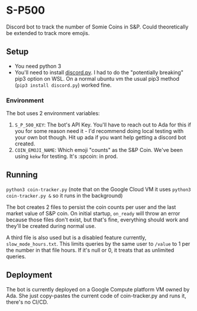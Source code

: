 # S-P500
Discord bot to track the number of Somie Coins in S&P. Could theoretically be extended to track more emojis.

## Setup
- You need python 3
- You'll need to install [discord.py](https://discordpy.readthedocs.io/en/stable/). I had to do the "potentially breaking" pip3 option on WSL. On a normal ubuntu vm the usual pip3 method (`pip3 install discord.py`) worked fine.

### Environment
The bot uses 2 environment variables:
1. `S_P_500_KEY`: The bot's API Key. You'll have to reach out to Ada for this if you for some reason need it - I'd recommend doing local testing with your own bot though. Hit up ada if you want help getting a discord bot created.
2. `COIN_EMOJI_NAME`: Which emoji "counts" as the S&P Coin. We've been using `kekw` for testing. It's :spcoin: in prod.

## Running
`python3 coin-tracker.py` (note that on the Google Cloud VM it uses `python3 coin-tracker.py &` so it runs in the background)

The bot creates 2 files to persist the coin counts per user and the last market value of S&P coin. On initial startup, `on_ready` will throw an error because those files don't exist, but that's fine, everything should work and they'll be created during normal use.

A third file is also used but is a disabled feature currently, `slow_mode_hours.txt`. This limits queries by the same user to `/value` to 1 per the number in that file hours. If it's null or 0, it treats that as unlimited queries.

## Deployment
The bot is currently deployed on a Google Compute platform VM owned by Ada. She just copy-pastes the current code of coin-tracker.py and runs it, there's no CI/CD.
